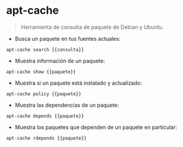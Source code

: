 # apt-cache

> Herramienta de consulta de paquete de Debian y Ubuntu.

- Busca un paquete en tus fuentes actuales:

`apt-cache search {{consulta}}`

- Muestra información de un paquete:

`apt-cache show {{paquete}}`

- Muestra  si un paquete está instalado y actualizado:

`apt-cache policy {{paquete}}`

- Muestra las dependencias de un paquete:

`apt-cache depends {{paquete}}`

- Muestra los paquetes que dependen de un paquete en particular:

`apt-cache rdepends {{paquete}}`
